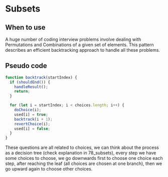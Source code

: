 # Subsets

## When to use

A huge number of coding interview problems involve dealing with Permutations and Combinations of a given set of elements. This pattern describes an efficient backtracking approach to handle all these problems.

## Pseudo code

```javascript
function backtrack(startIndex) {
  if (shouldEnd()) {
    handleResult();
    return;
  }

  for (let i = startIndex; i < choices.length; i++) {
    doChoice(i);
    used[i] = true;
    backtrack(i + 1);
    revertChoice(i);
    used[i] = false;
  }
}
```

These questions are all related to choices, we can think about the process as a decision tree (check explanation in 78_subsets), every step we have some choices to choose, we go downwards first to choose one choice each step, after reaching the leaf (all choices are chosen at one branch), then we go upward again to choose other choices.
